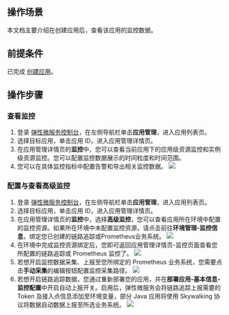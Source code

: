 
## 操作场景

本文档主要介绍在创建应用后，查看该应用的监控数据。

## 前提条件

已完成 [创建应用](https://cloud.tencent.com/document/product/1371/53294)。

## 操作步骤
### 查看监控
1. 登录 [弹性微服务控制台](https://console.cloud.tencent.com/tem)，在左侧导航栏单击**应用管理**，进入应用列表页。
2. 选择目标应用，单击应用 ID，进入应用管理详情页。 
3. 在应用管理详情页的**监控**中，您可以查看当前应用下的应用级资源监控和实例级资源监控。您可以配置监控数据展示的时间粒度和时间范围。
4. 您可以在具体监控指标中配置告警和导出相关监控数据。
![](https://qcloudimg.tencent-cloud.cn/raw/c0e8eaa35b1ca2bc658c2df2e9f4480c.png)

### 配置与查看高级监控
1. 登录 [弹性微服务控制台](https://console.cloud.tencent.com/tem)，在左侧导航栏单击**应用管理**，进入应用列表页。
2. 选择目标应用，单击应用 ID，进入应用管理详情页。 
3. 在应用管理详情页的**监控**中，选择**高级监控**，您可以查看应用所在环境中配置的监控资源。如果所在环境中未配置监控资源，请点击前往**环境管理-监控信息**，绑定您已创建的链路追踪或Prometheus业务系统。
![](https://qcloudimg.tencent-cloud.cn/raw/10d5764a637abef3544cd61932541c5e.png)
4. 在环境中完成监控资源绑定后，您即可返回应用管理详情页-监控页面查看您所配置的链路追踪或 Prometheus 监控了。
![](https://qcloudimg.tencent-cloud.cn/raw/38727470cd93ab951e00933944de2880.png)
5. 若想开启监控数据采集、上报至您所绑定的 Prometheus 业务系统，您需要点击**手动采集**的编辑按钮配置监控采集路径。
![](https://qcloudimg.tencent-cloud.cn/raw/42b04cc3efe36b9f0d587d338e875548.png)
6. 若想开启链路追踪数据，您通过重新部署您的应用，并在**部署应用-基本信息-监控配置**中开启自动上报开关。启用后，弹性微服务会将链路追踪上报需要的 Token 及接入点信息添加至环境变量，部分 Java 应用将使用 Skywalking 协议将数据自动数据上报至所选业务系统。
![](https://qcloudimg.tencent-cloud.cn/raw/a3611354c00e4beb5213a4dce16f4757.png)

